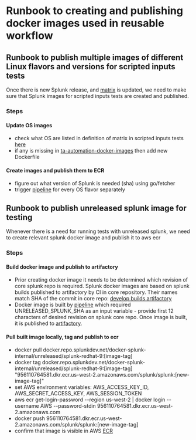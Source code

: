 # Runbook to creating and publishing docker images used in reusable workflow
## Runbook to publish multiple images of different Linux flavors and versions for scripted inputs tests
Once there is new Splunk release, and [matrix](https://github.com/splunk/addonfactory-test-matrix-action) is updated, we need to make sure that Splunk images for scripted inputs tests are created and published.
### Steps

#### Update OS images
- check what OS are listed in definition of matrix in scripted inputs tests [here](https://github.com/splunk/addonfactory-workflow-addon-release/blob/v4.16/.github/workflows/reusable-build-test-release.yml#L1966)
- if any is missing in [ta-automation-docker-images](https://cd.splunkdev.com/taautomation/ta-automation-docker-images/-/tree/main/dockerfiles) then add new Dockerfile

#### Create images and publish them to ECR
- figure out what version of Splunk is needed (sha) using go/fetcher
- trigger [pipeline](https://cd.splunkdev.com/taautomation/ta-automation-docker-images/-/pipelines/new) for every OS flavor separately

## Runbook to publish unreleased splunk image for testing
Whenever there is a need for running tests with unreleased splunk, we need to create relevant splunk docker image and publish it to aws ecr
### Steps
#### Build docker image and publish to artifactory
- Prior creating docker image it needs to be determined which revision of core splunk repo is required. Splunk docker images are based on splunk builds published to artifactory by CI in core repository. Their names match SHA of the commit in core repo: [develop builds artifactory](https://repo.splunkdev.net:443/artifactory/generic/splcore/builds/develop/)
- Docker image is built by [pipeline](https://cd.splunkdev.com/core-ee/docker-splunk-internal/-/pipelines/new) which required UNRELEASED_SPLUNK_SHA as an input variable - provide first 12 characters of desired revision on splunk core repo. Once image is built, it is published to [artifactory](https://repo.splunkdev.net/ui/repos/tree/General/docker/docker-splunk-internal/unreleased/splunk-redhat-9).
#### Pull built image locally, tag and publish to ecr
- docker pull docker.repo.splunkdev.net/docker-splunk-internal/unreleased/splunk-redhat-9:[image-tag]
- docker tag docker.repo.splunkdev.net/docker-splunk-internal/unreleased/splunk-redhat-9:[image-tag] "956110764581.dkr.ecr.us-west-2.amazonaws.com/splunk/splunk:[new-image-tag]"
- set AWS environment variables: AWS_ACCESS_KEY_ID, AWS_SECRET_ACCESS_KEY, AWS_SESSION_TOKEN
- aws ecr get-login-password --region us-west-2 | docker login --username AWS --password-stdin 956110764581.dkr.ecr.us-west-2.amazonaws.com
- docker push 956110764581.dkr.ecr.us-west-2.amazonaws.com/splunk/splunk:[new-image-tag]
- confirm that image is visible in AWS [ECR](https://us-west-2.console.aws.amazon.com/ecr/repositories/private/956110764581/splunk/splunk?region=us-west-2) 